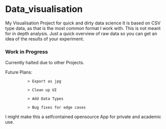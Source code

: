 # Data_visualisation
My Visualisation Project for quick and dirty data science
It is based on CSV type data, as that is the most common format I work with. 
This is not meant for in depth analysis. Just a quick overview of raw data so you can get an idea of the results of your experiment.


### Work in Progress ###
Currently halted due to other Projects.

Future Plans: 

              > Export as jpg

              > Clean up UI
              
              > Add Data Types
              
              > Bug fixes for edge cases
              
I might make this a selfcontained opensource App for private and academic use.
